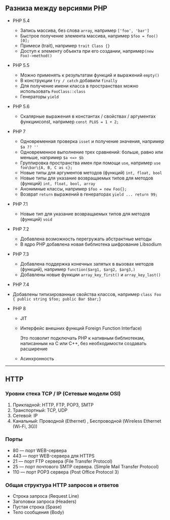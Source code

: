 
## Разниза между версиями PHP
* PHP 5.4
  * Запись массива, без слова `array`, например `['foo', 'bar']`
  * Быстрое получение элемента массива, например `$foo = foo()[0];`
  * Примеси (trait), например `trait Class {}`
  * Доступ к элементу объекта при его создании, например`(new Foo)->method()`

* PHP 5.5
  * Можно применять к результатам функций и выражений `empty()`
  * В конструкции `try / catch` добавили `finally`
  * Для получение имени класса в пространствах можно использовать `FooClass::class`
  * Генераторы `yield`
  
* PHP 5.6
  * Скалярные выражения в константах / свойствах / аргументах функцииconst, например `const PLUS = 1 + 2;`
  
* PHP 7
  * Одновременная проверка `isset` и получение значения, например `$a ?? ''`
  * Одновременное выполнение трех сравнений: больше, равно или меньше, например `$a <=> $b`
  * Группировка пространства имен при помощи `use`, например `use foo\bar\{A, B, C as c};`
  * Новые типы для аргументов методов (функций) `int, float, bool`
  * Новые типы для указание возвращаемых типов для методов (функций) `int, float, bool, array`
  * Анонимные классы, например `$foo = new Foo{};`
  *  Возврат `return` выражений в генераторах `yield ... return 99;`
  
* PHP 7.1
  * Новые тип для указание возвращаемых типов для методов (функций) `void`
  
* PHP 7.2
  * Добавлена возможность перегружать абстрактные методы
  * В ядро PHP добавлена новая библиотека шифрование Libsodium
  
* PHP 7.3
  * Добавлена поддержка конечных запятых в вызовах методов (функций), например `function($arg1, $arg2, $arg3,)`
  * Добавлены новые функции `array_key_first()` и `array_key_last()`
  
* PHP 7.4
 * Добавлены типизированные свойства классов, например `class Foo { public string $foo; public Bar $bar;}`
 
* PHP 8
  * JIT
  * Интерфейс внешних функций Foreign Function Interface)

    Это позволит подключать PHP к нативным библиотекам, написанным на С или С++, без необходимости создавать расширение
  * Асинхронность
***
## HTTP

### Уровни стека TCP / IP (Сетевые модели OSI)

1. Прикладной: HTTP, FTP, POP3, SMTP
2. Транспортный:  TCP, UDP
3. Сетевой: IP
4. Канальный: Проводной (Ethernet) , Беспроводной (Wireless Ethernet (Wi-Fi, 3G))

### Порты

* 80 — порт WEB-сервера
* 443 —  порт WEB-сервера для HTTPS
* 21 — порт FTP сервера (File Transfer Protocol)
* 25 — порт почтового SMTP сервера. (Simple Mail Transfer Protocol)
* 110 — порт POP3 сервера (Post Office Protocol 3)

### Общая структура HTTP запросов и ответов

* Cтрока запроса (Request Line)
* Заголовки запроса (Headers)
* Пустая строка (Spase)
* Тело сообщения (Body)
